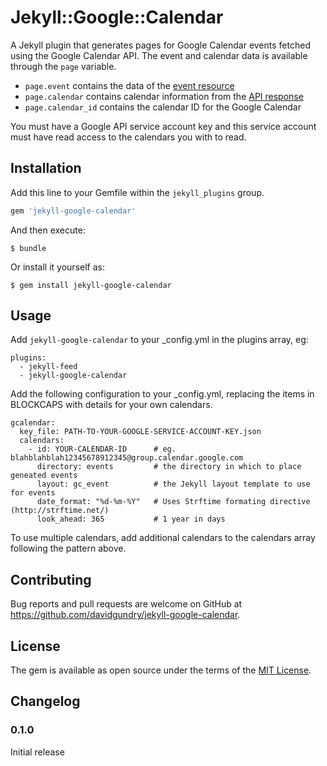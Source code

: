 # Jekyll::Google::Calendar

A Jekyll plugin that generates pages for Google Calendar events fetched using the Google Calendar API. The event and calendar data is available through the `page` variable.

* `page.event` contains the data of the [event resource](https://developers.google.com/calendar/v3/reference/events#resource)
* `page.calendar` contains calendar information from the [API response](https://developers.google.com/calendar/v3/reference/events/list#response)
* `page.calendar_id` contains the calendar ID for the Google Calendar

You must have a Google API service account key and this service account must have read access to the calendars you with to read.

## Installation

Add this line to your Gemfile within the `jekyll_plugins` group.

```ruby
gem 'jekyll-google-calendar'
```

And then execute:

    $ bundle

Or install it yourself as:

    $ gem install jekyll-google-calendar

## Usage

Add `jekyll-google-calendar` to your _config.yml in the plugins array, eg:

```
plugins:
  - jekyll-feed
  - jekyll-google-calendar
```

Add the following configuration to your _config.yml, replacing the items in BLOCKCAPS with details for your own calendars.

```
gcalendar:
  key_file: PATH-TO-YOUR-GOOGLE-SERVICE-ACCOUNT-KEY.json
  calendars:
    - id: YOUR-CALENDAR-ID      # eg. blahblahblah12345678912345@group.calendar.google.com
      directory: events         # the directory in which to place geneated events
      layout: gc_event          # the Jekyll layout template to use for events
      date_format: "%d-%m-%Y"   # Uses Strftime formating directive (http://strftime.net/)
      look_ahead: 365           # 1 year in days
```

To use multiple calendars, add additional calendars to the calendars array following the pattern above.

## Contributing

Bug reports and pull requests are welcome on GitHub at https://github.com/davidgundry/jekyll-google-calendar.

## License

The gem is available as open source under the terms of the [MIT License](https://opensource.org/licenses/MIT).

## Changelog

### 0.1.0

Initial release
